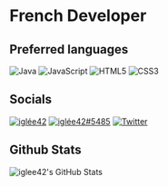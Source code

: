 # French Developer


<h2>Preferred languages</h2>
<p>
  <img alt="Java" src="https://img.shields.io/badge/java-%23ED8B00.svg?style=for-the-badge&logo=intellijidea&logoColor=white"/>
  <img alt="JavaScript" src="https://img.shields.io/badge/JavaScript-323330?style=for-the-badge&logo=javascript&logoColor=F7DF1E"/>
  <img alt="HTML5" src="https://img.shields.io/badge/html5-%23E34F26.svg?style=for-the-badge&logo=html5&logoColor=white"/>
  <img alt="CSS3" src="https://img.shields.io/badge/css3-%231572B6.svg?style=for-the-badge&logo=css3&logoColor=white"/>
</p>

<h2>Socials</h2>
  <a href="https://www.youtube.com/channel/UCenQbpUwq9-eKKJc-S7j8Rw" target="_blank"><img alt="iglée42" src="https://img.shields.io/badge/Youtube-FF0000.svg?style=for-the-badge&logo=youtube&logoColor=white"/></a>
  <a href="https://discord.gg/nFBAXfb" target="_blank"><img alt="iglée42#5485" src="https://img.shields.io/badge/Discord-%237289DA.svg?style=for-the-badge&logo=discord&logoColor=white"/></a>
  <a href="https://twitter.com/iglee42" target="_blank"><img alt="Twitter" src="https://img.shields.io/badge/Twitter-%231DA1F2.svg?style=for-the-badge&logo=Twitter&logoColor=white"/></a>

<h2>Github Stats</h2>
<img align="left" alt="iglee42's GitHub Stats" src="https://github-readme-stats.vercel.app/api?username=iglee42&show_icons=true&hide_border=false&theme=merko" />



